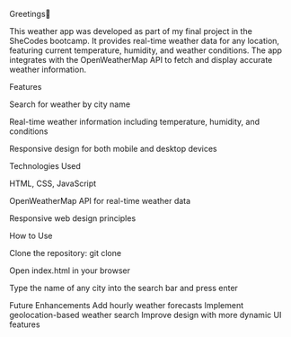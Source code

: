 Greetings👋


This weather app was developed as part of my final project in the SheCodes bootcamp. It provides real-time weather data for any location, featuring current temperature, humidity, and weather conditions. The app integrates with the OpenWeatherMap API to fetch and display accurate weather information.

Features

Search for weather by city name

Real-time weather information including temperature, humidity, and conditions

Responsive design for both mobile and desktop devices

Technologies Used

HTML, CSS, JavaScript

OpenWeatherMap API for real-time weather data

Responsive web design principles


How to Use

Clone the repository: git clone <repository-url>

Open index.html in your browser

Type the name of any city into the search bar and press enter


Future Enhancements
Add hourly weather forecasts
Implement geolocation-based weather search
Improve design with more dynamic UI features
